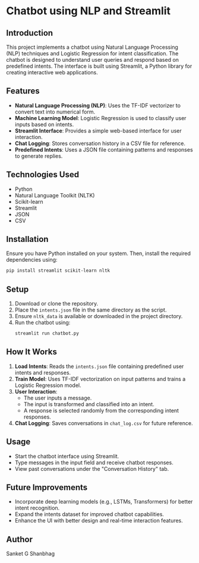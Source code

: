 # Chatbot using NLP and Streamlit

## Introduction
This project implements a chatbot using Natural Language Processing (NLP) techniques and Logistic Regression for intent classification. The chatbot is designed to understand user queries and respond based on predefined intents. The interface is built using Streamlit, a Python library for creating interactive web applications.

## Features
- **Natural Language Processing (NLP)**: Uses the TF-IDF vectorizer to convert text into numerical form.
- **Machine Learning Model**: Logistic Regression is used to classify user inputs based on intents.
- **Streamlit Interface**: Provides a simple web-based interface for user interaction.
- **Chat Logging**: Stores conversation history in a CSV file for reference.
- **Predefined Intents**: Uses a JSON file containing patterns and responses to generate replies.

## Technologies Used
- Python
- Natural Language Toolkit (NLTK)
- Scikit-learn
- Streamlit
- JSON
- CSV

## Installation
Ensure you have Python installed on your system. Then, install the required dependencies using:
```bash
pip install streamlit scikit-learn nltk
```

## Setup
1. Download or clone the repository.
2. Place the `intents.json` file in the same directory as the script.
3. Ensure `nltk_data` is available or downloaded in the project directory.
4. Run the chatbot using:
   ```bash
   streamlit run chatbot.py
   ```

## How It Works
1. **Load Intents**: Reads the `intents.json` file containing predefined user intents and responses.
2. **Train Model**: Uses TF-IDF vectorization on input patterns and trains a Logistic Regression model.
3. **User Interaction**:
   - The user inputs a message.
   - The input is transformed and classified into an intent.
   - A response is selected randomly from the corresponding intent responses.
4. **Chat Logging**: Saves conversations in `chat_log.csv` for future reference.

## Usage
- Start the chatbot interface using Streamlit.
- Type messages in the input field and receive chatbot responses.
- View past conversations under the "Conversation History" tab.

## Future Improvements
- Incorporate deep learning models (e.g., LSTMs, Transformers) for better intent recognition.
- Expand the intents dataset for improved chatbot capabilities.
- Enhance the UI with better design and real-time interaction features.

## Author
Sanket G Shanbhag


